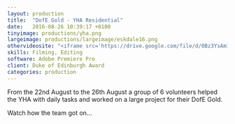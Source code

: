 ```yaml
---
layout: production
title:  "DofE Gold - YHA Residential"
date:   2016-08-26 10:39:17 +0100
tinyimage: productions/yha.png
largeimage: productions/largeimage/eskdale16.png
othervideosite: "<iframe src='https://drive.google.com/file/d/0Bz3YsAm1E_TtQTUwVHlOZHlzZXc/preview' width='640' height='480' allowfullscreen='allowfullscreen'></iframe>"
skills: Filming, Editing
software: Adobe Premiere Pro
client: Duke of Edinburgh Award
categories: production
---
```

<!--The date is in american format, sorry!-->
<!--For the youtube link, copy from the videos page, an example would be 'https://www.youtube.com/embed/rT26VIe_VBQ'-->
<!-- Tinyimage must be 500 x 500 pixels, make background transparent (looks better but optional), url is from the /images directory -->
<!-- Write the description below, no character limit -->

From the 22nd August to the 26th August a group of 6 volunteers helped the YHA with daily tasks and worked on a large project for their DofE Gold.

Watch how the team got on...

